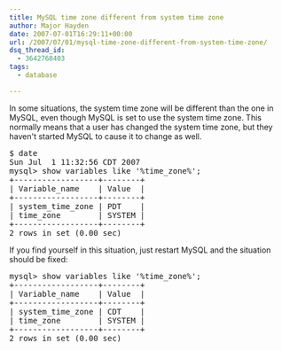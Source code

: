 ```yaml
---
title: MySQL time zone different from system time zone
author: Major Hayden
date: 2007-07-01T16:29:11+00:00
url: /2007/07/01/mysql-time-zone-different-from-system-time-zone/
dsq_thread_id:
  - 3642768403
tags:
  - database

---
```

In some situations, the system time zone will be different than the one in MySQL, even though MySQL is set to use the system time zone. This normally means that a user has changed the system time zone, but they haven't started MySQL to cause it to change as well.

<pre>$ date
Sun Jul  1 11:32:56 CDT 2007
mysql> show variables like '%time_zone%';
+------------------+--------+
| Variable_name    | Value  |
+------------------+--------+
| system_time_zone | PDT    |
| time_zone        | SYSTEM |
+------------------+--------+
2 rows in set (0.00 sec)</pre>

If you find yourself in this situation, just restart MySQL and the situation should be fixed:

<pre>mysql> show variables like '%time_zone%';
+------------------+--------+
| Variable_name    | Value  |
+------------------+--------+
| system_time_zone | CDT    |
| time_zone        | SYSTEM |
+------------------+--------+
2 rows in set (0.00 sec)</pre>
